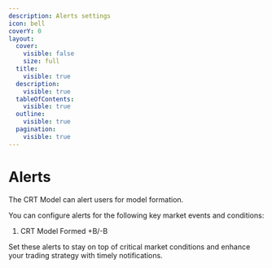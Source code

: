 ```yaml
---
description: Alerts settings
icon: bell
coverY: 0
layout:
  cover:
    visible: false
    size: full
  title:
    visible: true
  description:
    visible: true
  tableOfContents:
    visible: true
  outline:
    visible: true
  pagination:
    visible: true
---
```


# Alerts

The CRT Model can alert users for model formation.

You can configure alerts for the following key market events and conditions:

1. CRT Model Formed +B/-B

Set these alerts to stay on top of critical market conditions and enhance your trading strategy with timely notifications.
